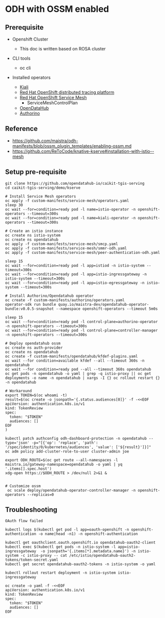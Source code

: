 # ODH with OSSM enabled

## Prerequisite
- Openshift Cluster 
  - This doc is written based on ROSA cluster
- CLI tools
  - oc cli

- Installed operators
  - [Kiali](https://docs.openshift.com/container-platform/4.13/service_mesh/v2x/installing-ossm.html)
  - [Red Hat OpenShift distributed tracing platform](https://docs.openshift.com/container-platform/4.13/service_mesh/v2x/installing-ossm.html)
  - [Red Hat OpenShift Service Mesh](https://docs.openshift.com/container-platform/4.13/service_mesh/v2x/installing-ossm.html)
    - ServiceMeshControlPlan
  - [OpenDataHub](https://opendatahub.io/docs/quick-installation/)
  - [Authorino](https://github.com/Kuadrant/authorino-operator)

## Reference
- https://github.com/maistra/odh-manifests/blob/ossm_plugin_templates/enabling-ossm.md
- https://github.com/ReToCode/knative-kserve#installation-with-istio--mesh
 
## Setup pre-requisite
~~~
git clone https://github.com/opendatahub-io/caikit-tgis-serving
cd caikit-tgis-serving/demo/kserve

# Install Service Mesh operators
oc apply -f custom-manifests/service-mesh/operators.yaml
sleep 30
oc wait --for=condition=ready pod -l name=istio-operator -n openshift-operators --timeout=300s
oc wait --for=condition=ready pod -l name=kiali-operator -n openshift-operators --timeout=300s

# Create an istio instance
oc create ns istio-system
oc create ns opendatahub
oc apply -f custom-manifests/service-mesh/smcp.yaml
oc apply -f custom-manifests/service-mesh/smmr-odh.yaml
oc apply -f custom-manifests/service-mesh/peer-authentication-odh.yaml

sleep 15
oc wait --for=condition=ready pod -l app=istiod -n istio-system --timeout=300s
oc wait --for=condition=ready pod -l app=istio-ingressgateway -n istio-system --timeout=300s
oc wait --for=condition=ready pod -l app=istio-egressgateway -n istio-system --timeout=300s

# Install Authorino/Opendatahub operator
oc create -f custom-manifests/authorino/operators.yaml  
operator-sdk run bundle quay.io/maistra-dev/opendatahub-operator-bundle:v0.0.5-snapshot --namespace openshift-operators --timeout 5m0s

sleep 15
oc wait --for=condition=ready pod -l control-plane=authorino-operator -n openshift-operators --timeout=300s
oc wait --for=condition=ready pod -l control-plane=controller-manager -n openshift-operators --timeout=300s
 
# Deploy opendatahub ossm
oc create ns auth-provider
oc create ns opendatahub
oc create -f custom-manifests/opendatahub/kfdef-plugins.yaml
oc wait --for condition=available kfdef --all --timeout 360s -n opendatahub
oc wait --for condition=ready pod --all --timeout 360s opendatahub
oc get pods -n opendatahub -o yaml | grep -q istio-proxy || oc get deployments -o name -n opendatahub | xargs -I {} oc rollout restart {} -n opendatahub

# Workaround
export TOKEN=$(oc whoami -t)
result=$(oc create -o jsonpath='{.status.audiences[0]}' -f -<<EOF
apiVersion: authentication.k8s.io/v1
kind: TokenReview
spec:
  token: "$TOKEN"
  audiences: []
EOF
)

kubectl patch authconfig odh-dashboard-protection -n opendatahub --type='json' -p="[{'op': 'replace', 'path': '/spec/identity/0/kubernetes/audiences', 'value': ['${result}']}]"
oc adm policy add-cluster-role-to-user cluster-admin joe

export ODH_ROUTE=$(oc get route --all-namespaces -l maistra.io/gateway-namespace=opendatahub -o yaml | yq '.items[].spec.host')
xdg-open https://$ODH_ROUTE > /dev/null 2>&1 &    


# Customize ossm
 oc scale deploy/opendatahub-operator-controller-manager -n openshift-operators --replicas=0

~~~

## Troubleshooting
`OAuth flow failed`
~~~
kubectl logs $(kubectl get pod -l app=oauth-openshift -n openshift-authentication -o name|head -n1) -n openshift-authentication  

kubectl get oauthclient.oauth.openshift.io opendatahub-oauth2-client
kubectl exec $(kubectl get pods -n istio-system -l app=istio-ingressgateway  -o jsonpath='{.items[*].metadata.name}') -n istio-system -c istio-proxy -- cat /etc/istio/opendatahub-oauth2-tokens/token-secret.yaml
kubectl get secret opendatahub-oauth2-tokens -n istio-system -o yaml

kubectl rollout restart deployment -n istio-system istio-ingressgateway 

oc create -o yaml -f -<<EOF
apiVersion: authentication.k8s.io/v1
kind: TokenReview
spec:
  token: "$TOKEN"
  audiences: []
EOF
~~~
